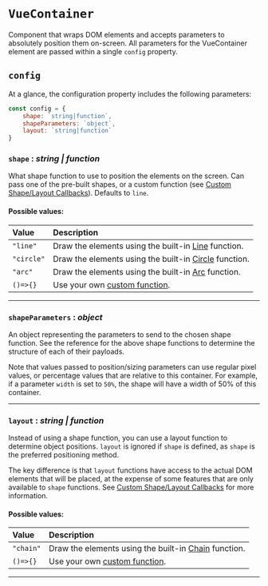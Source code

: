 # `VueContainer`

Component that wraps DOM elements and accepts parameters to absolutely position them on-screen. All parameters for the
VueContainer element are passed within a single `config` property.

## `config`

At a glance, the configuration property includes the following parameters:

```js
const config = {
    shape: `string|function`,    
    shapeParameters: `object`,
    layout: `string|function`
}
```

### `shape` : _string | function_

What shape function to use to position the elements on the screen. Can pass one of the pre-built shapes, or a custom
function (see [Custom Shape/Layout Callbacks](/guide/custom-callbacks.html)). Defaults to `line`.

#### Possible values:

| Value      | Description                                                                     |
|:-----------|:--------------------------------------------------------------------------------|
| `"line"`   | Draw the elements using the built-in [Line](/config/shapes/line.html) function. |
| `"circle"` | Draw the elements using the built-in [Circle](#) function.                      |
| `"arc"`    | Draw the elements using the built-in [Arc](#) function.                         |
| `()=>{}`   | Use your own [custom function](/guide/custom-callbacks.html).                   |

___

### `shapeParameters` : _object_

An object representing the parameters to send to the chosen shape function. See the reference for the above shape
functions to determine the structure of each of their payloads.

Note that values passed to position/sizing parameters can use regular pixel values, or percentage values that are
relative to this container. For example, if a parameter `width` is set to `50%`, the shape will have a width of 50% of
this container.

___

### `layout` : _string | function_

Instead of using a shape function, you can use a layout function to determine object positions. `layout` is ignored if `shape` is defined, as `shape` is the preferred positioning method.

The key difference is that `layout` functions have access to the actual DOM elements that will be placed, at the expense of some features that are only available to `shape` functions. See [Custom Shape/Layout Callbacks](/guide/custom-callbacks.html) for more information.

#### Possible values:

| Value     | Description                                                   |
|:----------|:--------------------------------------------------------------|
| `"chain"` | Draw the elements using the built-in [Chain](#) function.     |
| `()=>{}`  | Use your own [custom function](/guide/custom-callbacks.html). |

___
